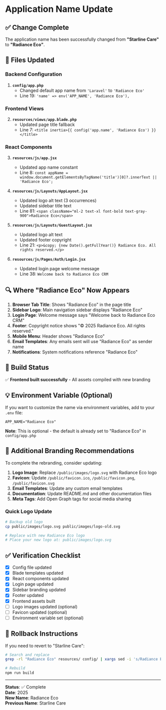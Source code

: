 # Application Name Update

## ✅ Change Complete

The application name has been successfully changed from **"Starline Care"** to **"Radiance Eco"**.

## 📝 Files Updated

### Backend Configuration
1. **`config/app.php`**
   - Changed default app name from `'Laravel'` to `'Radiance Eco'`
   - Line 19: `'name' => env('APP_NAME', 'Radiance Eco'),`

### Frontend Views
2. **`resources/views/app.blade.php`**
   - Updated page title fallback
   - Line 7: `<title inertia>{{ config('app.name', 'Radiance Eco') }}</title>`

### React Components
3. **`resources/js/app.jsx`**
   - Updated app name constant
   - Line 8: `const appName = window.document.getElementsByTagName('title')[0]?.innerText || 'Radiance Eco';`

4. **`resources/js/Layouts/AppLayout.jsx`**
   - Updated logo alt text (3 occurrences)
   - Updated sidebar title text
   - Line 81: `<span className="ml-2 text-xl font-bold text-gray-900">Radiance Eco</span>`

5. **`resources/js/Layouts/GuestLayout.jsx`**
   - Updated logo alt text
   - Updated footer copyright
   - Line 21: `<p>&copy; {new Date().getFullYear()} Radiance Eco. All rights reserved.</p>`

6. **`resources/js/Pages/Auth/Login.jsx`**
   - Updated login page welcome message
   - Line 38: `Welcome back to Radiance Eco CRM`

## 🔍 Where "Radiance Eco" Now Appears

1. **Browser Tab Title**: Shows "Radiance Eco" in the page title
2. **Sidebar Logo**: Main navigation sidebar displays "Radiance Eco"
3. **Login Page**: Welcome message says "Welcome back to Radiance Eco CRM"
4. **Footer**: Copyright notice shows "© 2025 Radiance Eco. All rights reserved."
5. **Mobile Menu**: Header shows "Radiance Eco"
6. **Email Templates**: Any emails sent will use "Radiance Eco" as sender name
7. **Notifications**: System notifications reference "Radiance Eco"

## 🚀 Build Status

✅ **Frontend built successfully** - All assets compiled with new branding

## 💡 Environment Variable (Optional)

If you want to customize the name via environment variables, add to your `.env` file:

```env
APP_NAME="Radiance Eco"
```

**Note**: This is optional - the default is already set to "Radiance Eco" in `config/app.php`

## 🎨 Additional Branding Recommendations

To complete the rebranding, consider updating:

1. **Logo Image**: Replace `/public/images/logo.svg` with Radiance Eco logo
2. **Favicon**: Update `/public/favicon.ico`, `/public/favicon.png`, `/public/favicon.svg`
3. **Email Templates**: Update any custom email templates
4. **Documentation**: Update README.md and other documentation files
5. **Meta Tags**: Add Open Graph tags for social media sharing

### Quick Logo Update

```bash
# Backup old logo
cp public/images/logo.svg public/images/logo-old.svg

# Replace with new Radiance Eco logo
# Place your new logo at: public/images/logo.svg
```

## ✅ Verification Checklist

- [x] Config file updated
- [x] Blade templates updated
- [x] React components updated
- [x] Login page updated
- [x] Sidebar branding updated
- [x] Footer updated
- [x] Frontend assets built
- [ ] Logo images updated (optional)
- [ ] Favicon updated (optional)
- [ ] Environment variable set (optional)

## 🔄 Rollback Instructions

If you need to revert to "Starline Care":

```bash
# Search and replace
grep -rl "Radiance Eco" resources/ config/ | xargs sed -i 's/Radiance Eco/Starline Care/g'

# Rebuild
npm run build
```

---

**Status**: ✅ Complete  
**Date**: 2025  
**New Name**: Radiance Eco  
**Previous Name**: Starline Care


